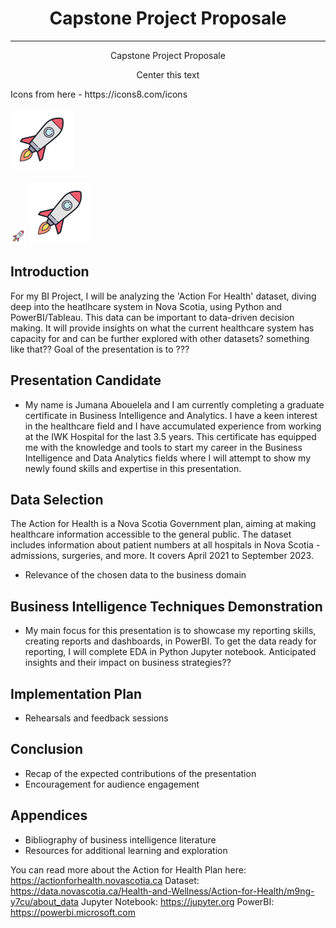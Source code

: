 # <center>Capstone Project Proposale</center>
----------------------------------------------
 <center>Capstone Project Proposale</center>
<p style="text-align:center">Center this text</p>
Icons from here - https://icons8.com/icons

![My Rocket](https://github.com/abjumana/AppliedDS/blob/main/icons8-rocket-100.png)

<img src="https://github.com/abjumana/AppliedDS/blob/main/icons8-rocket-100.png" alt="Sized Rocket" width="25px" height="25px">


<img src="https://github.com/abjumana/AppliedDS/blob/main/icons8-rocket-100.png" alt="alt_text" width="desired_width" height="desired_height">


## Introduction
For my BI Project, I will be analyzing the 'Action For Health' dataset, diving deep into the heatlhcare system in Nova Scotia, using Python and PowerBI/Tableau. This data can be important to data-driven decision making. It will provide insights on what the current healthcare system has capacity for and can be further explored with other datasets? something like that?? Goal of the presentation is to ???


## Presentation Candidate
- My name is Jumana Abouelela and I am currently completing a graduate certificate in Business Intelligence and Analytics. I have a keen interest in the healthcare field and I have accumulated experience from working at the IWK Hospital for the last 3.5 years. This certificate has equipped me with the knowledge and tools to start my career in the Business Intelligence and Data Analytics fields where I will attempt to show my newly found skills and expertise in this presentation.


## Data Selection
The Action for Health is a Nova Scotia Government plan, aiming at making healthcare information accessible to the general public. The dataset includes information about patient numbers at all hospitals in Nova Scotia - admissions, surgeries, and more. It covers April 2021 to September 2023. 

- Relevance of the chosen data to the business domain

## Business Intelligence Techniques Demonstration
- My main focus for this presentation is to showcase my reporting skills, creating reports and dashboards, in PowerBI. To get the data ready for reporting, I will complete EDA in Python Jupyter notebook. Anticipated insights and their impact on business strategies??

## Implementation Plan
- Rehearsals and feedback sessions

## Conclusion
- Recap of the expected contributions of the presentation
- Encouragement for audience engagement

## Appendices
- Bibliography of business intelligence literature
- Resources for additional learning and exploration

You can read more about the Action for Health Plan here: https://actionforhealth.novascotia.ca
Dataset: https://data.novascotia.ca/Health-and-Wellness/Action-for-Health/m9ng-y7cu/about_data
Jupyter Notebook: https://jupyter.org
PowerBI: https://powerbi.microsoft.com
